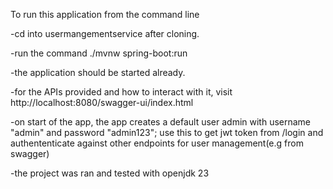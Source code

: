 To run this application from the command line

-cd into usermangementservice after cloning.

-run the command ./mvnw spring-boot:run

-the application should be started already.

-for the APIs provided and how to interact with it, visit http://localhost:8080/swagger-ui/index.html

-on start of the app, the app creates a default user admin with username "admin" and password "admin123";
use this to get jwt token from /login and authententicate against other endpoints for user management(e.g from swagger)

-the project was ran and tested with openjdk 23

